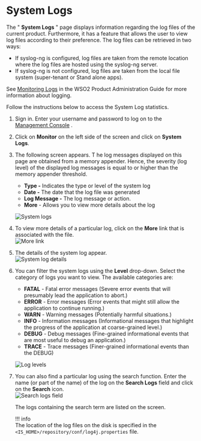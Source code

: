 # System Logs

The " **System Logs** " page displays information regarding the log
files of the current product. Furthermore, it has a feature that allows
the user to view log files according to their preference. The log files
can be retrieved in two ways:

-   If syslog-ng is configured, log files are taken from the remote
    location where the log files are hosted using the syslog-ng server.
-   If syslog-ng is not configured, log files are taken from the local
    file system (super-tenant or Stand alone apps).

See [Monitoring Logs](../../administer/monitoring-logs) in the WSO2 Product Administration
Guide for more information about logging.

Follow the instructions below to access the System Log statistics.

1.  Sign in. Enter your username and password to log on to the
    [Management Console](../../setup/getting-started-with-the-management-console)
    .
2.  Click on **Monitor** on the left side of the screen and click on
    **System Logs**.
3.  The following screen appears. T he log messages displayed on this
    page are obtained from a memory appender. Hence, the severity (log
    level) of the displayed log messages is equal to or higher than the
    memory appender threshold.

    -   **Type -** Indicates the type or level of the system log
    -   **Date -** The date that the log file was generated
    -   **Log Message -** The log message or action.
    -   **More** - Allows you to view more details about the log

    ![System logs](../../assets/img/using-wso2-identity-server/system-logs.png) 

4.  To view more details of a particular log, click on the **More** link
    that is associated with the file.  
    ![More link](../../assets/img/using-wso2-identity-server/more-link.png) 

5.  The details of the system log appear.  
    ![System log details](../../assets/img/using-wso2-identity-server/system-log-details.png) 
6.  You can filter the system logs using the **Level** drop-down. Select
    the category of logs you want to view. The available categories are:
    -   **FATAL** - Fatal error messages (Severe error events that will
        presumably lead the application to abort.)
    -   **ERROR** - Error messages (Error events that might still allow
        the application to continue running.)
    -   **WARN** - Warning messages (Potentially harmful situations.)
    -   **INFO** - Information messages (Informational messages that
        highlight the progress of the application at coarse-grained
        level.)
    -   **DEBUG** - Debug messages (Fine-grained informational events
        that are most useful to debug an application.)
    -   **TRACE** - Trace messages (Finer-grained informational events
        than the DEBUG)

    ![Log levels](../../assets/img/using-wso2-identity-server/log-levels.png) 
7.  You can also find a particular log using the search function. Enter
    the name (or part of the name) of the log on the **Search Logs**
    field and click on the **Search** icon.  
    ![Search logs field](../../assets/img/using-wso2-identity-server/search-logs-field.png) 

    The logs containing the search term are listed on the screen.  
      
    !!! info     
        The location of the log files on the disk is specified in the `<IS_HOME>/repository/conf/log4j.properties` file.
